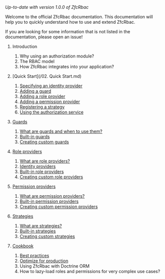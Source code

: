 _Up-to-date with version 1.0.0 of ZfcRbac_

Welcome to the official ZfcRbac documentation. This documentation will help you to quickly understand how to use
and extend ZfcRbac.

If you are looking for some information that is not listed in the documentation, please open an issue!

1. Introduction
   1. Why using an authorization module?
   2. The RBAC model
   3. How ZfcRbac integrates into your application?

2. [Quick Start](/02. Quick Start.md)
   1. [Specifying an identity provider](https://github.com/bakura10/ZfcRbac/wiki/Quick-Start#specifying-an-identity-provider)
   2. [Adding a guard](https://github.com/bakura10/ZfcRbac/wiki/Quick-Start#adding-a-guard)
   3. [Adding a role provider](https://github.com/bakura10/ZfcRbac/wiki/Quick-Start#adding-a-role-provider)
   4. [Adding a permission provider](https://github.com/bakura10/ZfcRbac/wiki/Quick-Start#adding-a-permission-provider)
   5. [Registering a strategy](https://github.com/bakura10/ZfcRbac/wiki/Quick-Start#registering-a-strategy)
   6. [Using the authorization service](https://github.com/bakura10/ZfcRbac/wiki/Quick-Start#using-the-authorization-service)

3. [Guards](https://github.com/bakura10/ZfcRbac/wiki/Guards)
   1. [What are guards and when to use them?](https://github.com/bakura10/ZfcRbac/wiki/Guards#what-are-guards-and-when-to-use-them)
   2. [Built-in guards](https://github.com/bakura10/ZfcRbac/wiki/Guards#what-are-guards-and-when-to-use-them)
   3. [Creating custom guards](https://github.com/bakura10/ZfcRbac/wiki/Guards#creating-custom-guards)

4. [Role providers](https://github.com/bakura10/ZfcRbac/wiki/Role-providers)
   1. [What are role providers?](https://github.com/bakura10/ZfcRbac/wiki/Role-providers#what-are-role-providers)
   2. [Identity providers](https://github.com/bakura10/ZfcRbac/wiki/Role-providers#identity-providers)
   3. [Built-in role providers](https://github.com/bakura10/ZfcRbac/wiki/Role-providers#built-in-role-providers)
   4. [Creating custom role providers](https://github.com/bakura10/ZfcRbac/wiki/Role-providers#creating-custom-role-providers)

5. [Permission providers](https://github.com/bakura10/ZfcRbac/wiki/Permission-providers)
   1. [What are permission providers?](https://github.com/bakura10/ZfcRbac/wiki/Permission-providers#what-are-permission-providers)
   2. [Built-in permission providers](https://github.com/bakura10/ZfcRbac/wiki/Permission-providers#built-in-permission-providers)
   3. [Creating custom permission providers](https://github.com/bakura10/ZfcRbac/wiki/Permission-providers#creating-custom-permission-providers)

6. [Strategies](https://github.com/bakura10/ZfcRbac/wiki/Strategies)
   1. [What are strategies?](https://github.com/bakura10/ZfcRbac/wiki/Strategies#what-are-strategies)
   2. [Built-in strategies](https://github.com/bakura10/ZfcRbac/wiki/Strategies#built-in-strategies)
   3. [Creating custom strategies](https://github.com/bakura10/ZfcRbac/wiki/Strategies#creating-custom-strategies)

6. [Cookbook](https://github.com/bakura10/ZfcRbac/wiki/Cookbook)
   1. [Best practices](https://github.com/bakura10/ZfcRbac/wiki/Cookbook#best-practices)
   2. [Optimize for production](https://github.com/bakura10/ZfcRbac/wiki/Cookbook#optimize-for-production)
   3. Using ZfcRbac with Doctrine ORM
   4. How to lazy-load roles and permissions for very complex use cases?
